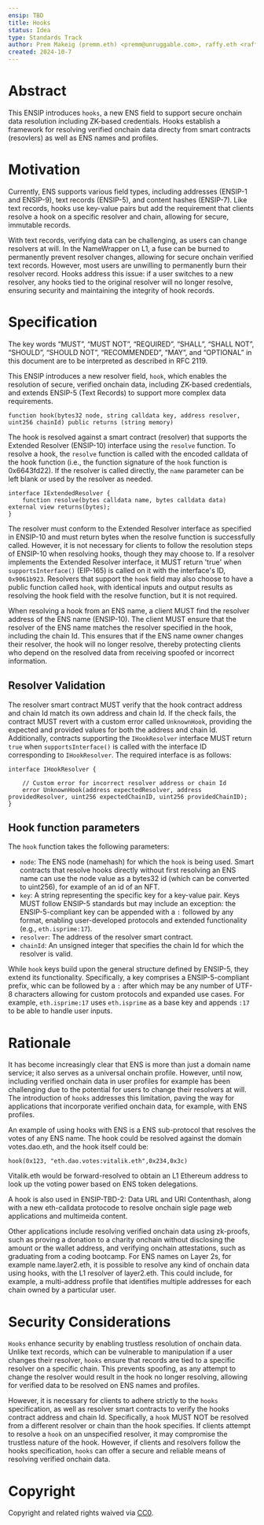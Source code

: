 ```yaml
---
ensip: TBD  
title: Hooks  
status: Idea  
type: Standards Track  
author: Prem Makeig (premm.eth) <premm@unruggable.com>, raffy.eth <raffy@unruggable.com>  
created: 2024-10-7  
---
```


# Abstract 

This ENSIP introduces `hooks`, a new ENS field to support secure onchain data resolution including ZK-based credentials. Hooks establish a framework for resolving verified onchain data directy from smart contracts (resovlers) as well as ENS names and profiles.

# Motivation

Currently, ENS supports various field types, including addresses (ENSIP-1 and ENSIP-9), text records (ENSIP-5), and content hashes (ENSIP-7). Like text records, hooks use key-value pairs but add the requirement that clients resolve a hook on a specific resolver and chain, allowing for secure, immutable records.

With text records, verifying data can be challenging, as users can change resolvers at will. In the NameWrapper on L1, a fuse can be burned to permanently prevent resolver changes, allowing for secure onchain verified text records. However, most users are unwilling to permanently burn their resolver record. Hooks address this issue: if a user switches to a new resolver, any hooks tied to the original resolver will no longer resolve, ensuring security and maintaining the integrity of hook records.

# Specification

The key words “MUST”, “MUST NOT”, “REQUIRED”, “SHALL”, “SHALL NOT”, “SHOULD”, “SHOULD NOT”, “RECOMMENDED”, “MAY”, and “OPTIONAL” in this document are to be interpreted as described in RFC 2119.

This ENSIP introduces a new resolver field, `hook`, which enables the resolution of secure, verified onchain data, including ZK-based credentials, and extends ENSIP-5 (Text Records) to support more complex data requirements. 

```
function hook(bytes32 node, string calldata key, address resolver, uint256 chainId) public returns (string memory)
```

The hook is resolved against a smart contract (resolver) that supports the Extended Resolver (ENSIP-10) interface using the `resolve` function. To resolve a hook, the `resolve` function is called with the encoded calldata of the hook function (i.e., the function signature of the `hook` function is 0x6643fd22). If the resolver is called directly, the `name` parameter can be left blank or used by the resolver as needed.

```
interface IExtendedResolver {
    function resolve(bytes calldata name, bytes calldata data) external view returns(bytes);
}
```
The resolver must conform to the Extended Resolver interface as specified in ENSIP-10 and must return bytes when the resolve function is successfully called. However, it is not necessary for clients to follow the resolution steps of ENSIP-10 when resolving hooks, though they may choose to. If a resolver implements the Extended Resolver interface, it MUST return 'true' when `supportsInterface()` (EIP-165) is called on it with the interface's ID, `0x9061b923`. Resolvers that support the `hook` field may also choose to have a public function called `hook`, with identical inputs and output results as resolving the hook field with the resolve function, but it is not required.

When resolving a hook from an ENS name, a client MUST find the resolver address of the ENS name (ENSIP-10). The client MUST ensure that the resolver of the ENS name matches the resolver specified in the hook, including the chain Id. This ensures that if the ENS name owner changes their resolver, the hook will no longer resolve, thereby protecting clients who depend on the resolved data from receiving spoofed or incorrect information.

## Resolver Validation 

The resolver smart contract MUST verify that the hook contract address and chain Id match its own address and chain Id. If the check fails, the contract MUST revert with a custom error called `UnknownHook`, providing the expected and provided values for both the address and chain Id. Additionally, contracts supporting the `IHookResolver` interface MUST return `true` when `supportsInterface()` is called with the interface ID corresponding to `IHookResolver`. The required interface is as follows:

```
interface IHookResolver {
    
    // Custom error for incorrect resolver address or chain Id
    error UnknownHook(address expectedResolver, address providedResolver, uint256 expectedChainID, uint256 providedChainID);
}
```

## Hook function parameters

The `hook` function takes the following parameters:
- `node`: The ENS node (namehash) for which the `hook` is being used. Smart contracts that resolve hooks directly without first resolving an ENS name can use the node value as a bytes32 id (which can be converted to uint256), for example of an id of an NFT. 
- `key`: A string representing the specific key for a key-value pair. Keys MUST follow ENSIP-5 standards but may include an exception: the ENSIP-5-compliant key can be appended with a `:` followed by any format, enabling user-developed protocols and extended functionality (e.g., `eth.isprime:17`).
- `resolver`: The address of the resolver smart contract.
- `chainId`: An unsigned integer that specifies the chain Id for which the resolver is valid.

While `hook` keys build upon the general structure defined by ENSIP-5, they extend its functionality. Specifically, a key comprises a ENSIP-5-compliant prefix, whic can be followed by a `:` after which may be any number of UTF-8 characters allowing for custom protocols and expanded use cases. For example, `eth.isprime:17` uses `eth.isprime` as a base key and appends `:17` to be able to handle user inputs.

# Rationale 

It has become increasingly clear that ENS is more than just a domain name service; it also serves as a universal onchain profile. However, until now, including verified onchain data in user profiles for example has been challenging due to the potential for users to change their resolvers at will. The introduction of `hooks` addresses this limitation, paving the way for applications that incorporate verified onchain data, for example, with ENS profiles.

An example of using hooks with ENS is a ENS sub-protocol that resolves the votes of any ENS name. The hook could be resolved against the domain votes.dao.eth, and the hook itself could be:

```
hook(0x123, "eth.dao.votes:vitalik.eth",0x234,0x3c)
```

Vitalik.eth would be forward-resolved to obtain an L1 Ethereum address to look up the voting power based on ENS token delegations.

A hook is also used in ENSIP-TBD-2: Data URL and URI Contenthash, along with a new eth-calldata protocode to resolve onchain sigle page web applications and multimeida content. 

Other applications include resolving verified onchain data using zk-proofs, such as proving a donation to a charity onchain without disclosing the amount or the wallet address, and verifying onchain attestations, such as graduating from a coding bootcamp. For ENS names on Layer 2s, for example name.layer2.eth, it is possible to resolve any kind of onchain data using hooks, with the L1 resolver of layer2.eth. This could include, for example, a multi-address profile that identifies multiple addresses for each chain owned by a particular user. 

# Security Considerations

`Hooks` enhance security by enabling trustless resolution of onchain data. Unlike text records, which can be vulnerable to manipulation if a user changes their resolver, `hooks` ensure that records are tied to a specific resolver on a specific chain. This prevents spoofing, as any attempt to change the resolver would result in the hook no longer resolving, allowing for verified data to be resolved on ENS names and profiles.

However, it is necessary for clients to adhere strictly to the `hooks` specification, as well as resolver smart contracts to verify the hooks contract address and chain Id. Specifically, a `hook` MUST NOT be resolved from a different resolver or chain than the hook specifies. If clients attempt to resolve a `hook` on an unspecified resolver, it may compromise the trustless nature of the hook. However, if clients and resolvers follow the hooks specification, `hooks` can offer a secure and reliable means of resolving verified onchain data.

# Copyright

Copyright and related rights waived via [CC0](../LICENSE.md).


